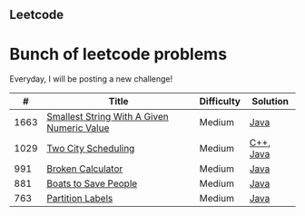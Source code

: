 ## Leetcode
# Bunch of leetcode problems
Everyday, I will be posting a new challenge!

| # | Title | Difficulty | Solution |
|---| ----- | ---------- | -------- |
|1663|[Smallest String With A Given Numeric Value](https://leetcode.com/problems/smallest-string-with-a-given-numeric-value/)|Medium|[Java](./algorithms/Java/SmallestStringWithAGivenNumericValue/SmallestStringWithAGivenNumericValue.java)|
|1029|[Two City Scheduling](https://leetcode.com/problems/two-city-scheduling/)|Medium|[C++](./algorithms/C++/TwoCityScheduling/TwoCityScheduling.java), [Java](./algorithms/Java/TwoCityScheduling/TwoCityScheduling.java)|
|991|[Broken Calculator](https://leetcode.com/problems/broken-calculator/)|Medium|[Java](./algorithms/Java/BrokenCalculator/BrokenCalculator.java)|
|881|[Boats to Save People](https://leetcode.com/problems/boats-to-save-people/)|Medium|[Java](./algorithms/Java/BoatstoSavePeople/BoatstoSavePeople.java)|
|763|[Partition Labels](https://leetcode.com/problems/partition-labels)|Medium|[Java](./algorithms/Java/PartitionLabels/PartitionLabels.java)|





